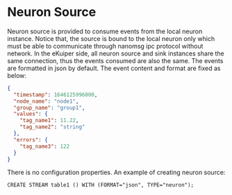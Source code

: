 # Neuron Source

Neuron source is provided to consume events from the local neuron instance. Notice that, the source is bound to the local neuron only which must be able to communicate through nanomsg ipc protocol without network. In the eKuiper side, all neuron source and sink instances share the same connection, thus the events consumed are also the same. The events are formatted in json by default. The event content and format are fixed as below: 

```json
{
  "timestamp": 1646125996000,
  "node_name": "node1", 
  "group_name": "group1",
  "values": {
    "tag_name1": 11.22,
    "tag_name2": "string"
  },
  "errors": {
    "tag_name3": 122
  }
}
```

There is no configuration properties. An example of creating neuron source:

```text
CREATE STREAM table1 () WITH (FORMAT="json", TYPE="neuron");
```